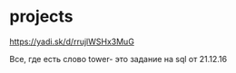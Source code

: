 # projects
https://yadi.sk/d/rrujlWSHx3MuG


Все, где есть слово tower- это задание на sql от 21.12.16
